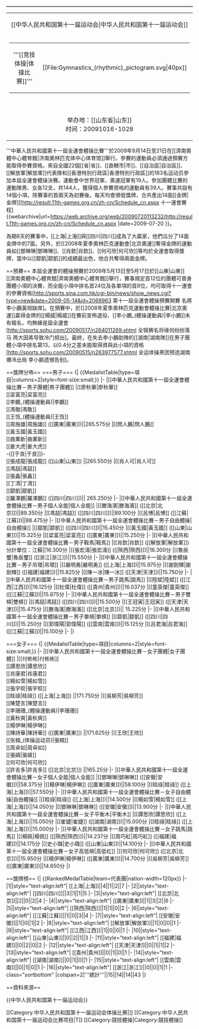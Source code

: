 <table border="1"  align="right">
<table>
<tr><td><p align="center">[[中华人民共和国第十一届运动会|中华人民共和国第十一届运动会]]</td></tr>
<tr><td><p align="center">
<table border="0" cellspacing="0" cellpadding="0" align="center">
<tr><td><p align="center">'''[[竞技体操|体操比赛]]'''</td><td>[[File:Gymnastics_(rhythmic)_pictogram.svg|40px]]</td></tr> 
</table>

</td></tr>
<tr><td><p align="center"><!-- 注释出：[[File:11stGames.svg|200px]] -->

</td></tr>
<tr><td><p align="center">举办地：[[山东省|山东]]<br>时间：20091016-1028

</td></tr>
</table>
</table>

'''中華人民共和國第十一屆全運會體操比賽'''於2009年9月14日至21日在[[濟南奧體中心體育館|济南奧林匹克体中心体育馆]]舉行。參賽的運動員必須通過預賽方能取得參賽資格。來自全國22個[[省|省]]、[[直轄市|市]]、[[自治區|自治區]]、[[解放軍|解放軍]]代表隊和[[香港特別行政區|香港特別行政區]]的183名运动员參加本屆全運會體操決賽。運動會中世界冠軍、奧運冠軍有19人。參加團體比賽的運動隊男、女各12支，共144人，獲得個人參賽資格的運動員有39人。賽事共設有14個小項，除賽事的首兩天為初賽後，每天均會頒發獎牌，合共產出14面[[金牌|金牌]]<ref>[http://result.11th-games.org.cn/zh-cn/Schedule_cn.aspx 十一運會賽程] {{webarchive|url=https://web.archive.org/web/20090720113232/http://result.11th-games.org.cn/zh-cn/Schedule_cn.aspx |date=2009-07-20 }}</ref>。

為期8天的賽事中，[[上海|上海]]與[[四川|四川]]成為了大贏家，他們瓜分了14面金牌中的7面。另外，於[[2008年夏季奧林匹克運動會|北京奧運]]奪得金牌的運動員如[[鄧琳琳|鄧琳琳]]、[[肖欽|肖欽]]、[[何可欣|何可欣]]等均於全運會取得獎牌，當中以[[鄒凱|鄒凱]]的成績最出色，他合共奪得兩面金牌。

==預賽==
本屆全運會的體操預賽於2009年5月13日至5月17日於[[山東|山東]][[濟南奧體中心體育館|濟南奧體中心體育館]]舉行，賽事規定首12位的團體可晉身團體小項的決賽，而全能小項中排名首24位及各單項的首8位，均可取得十一運會的參賽資格<ref>[http://sports.sina.com.hk/cgi-bin/news/show_news.cgi?type=new&date=2009-05-14&id=2068963 第十一屆全運會體操預賽開賽 名將李小鵬黃旭缺席]</ref>。在預賽中，於[[2008年夏季奧林匹克運動會體操比賽|北京奧運]]贏得金牌的[[楊威|楊威]]在賽前宣佈退役、[[李小鵬_(體操運動員)|李小鵬]]未有報名，均無緣是屆全運會<ref>[http://sports.sohu.com/20090517/n264011269.shtml 全锦赛名将缘何纷纷落马 两大因素导致冷门频出]</ref>。最終，在失去李小鵬助陣的[[湖南|湖南隊]]在男子團體小項中排名第13，以0.4分之差未能取得資與此小項的資格<ref>[http://sports.sohu.com/20090515/n263977577.shtml 全运体操男团预选湖南爆冷出局 李小鹏遗憾告别]</ref>。

==獎牌分佈==
===男子===
{| {{MedalistTable|type=項目|columns=2|style=font-size:small;}}
|-
|[[中華人民共和國第十一屆全運會體操比賽－男子團體|男子團體]]
|[[廖秋華|廖秋華]]<br>[[梁富亮|梁富亮]]<br>[[李鵬_(體操運動員)|李鵬]]<br>[[馮敬|馮敬]]<br>[[王恆_(體操運動員)|王恆]]<br>[[周施雄|周施雄]] ([[廣東|廣東]])||265.575分
|[[閆人鵬|閆人鵬]]<br>[[黃玉國|黃玉國]]<br>[[曲業新|曲業新]]<br>[[姜大虎|姜大虎]]<br>-{[[于良|于良]]}-<br>[[張成龍|張成龍]] ([[山東|山東]]) ||265.550分
|[[肖人可|肖人可]]<br>[[馮喆|馮喆]]<br>[[張鑫|張鑫]]<br>[[丁清|丁清]]<br>[[鄒凱|鄒凱]]<br>[[羅澤鵬|羅澤鵬]] ([[四川|四川]])|| 265.250分
|-
|[[中華人民共和國第十一屆全運會體操比賽－男子個人全能|個人全能]]
|[[滕海濱|滕海濱]] ([[北京|北京]])||89.350分
|[[馮喆|馮喆]] ([[四川|四川]])||89.100分
|[[呂博|呂博]] ([[江蘇|江蘇]])||88.475分
|-
|[[中華人民共和國第十一屆全運會體操比賽－男子自由體操|自由體操]]
|[[鄒凱|鄒凱]] ([[四川|四川]])||15.450分
|[[黃玉國|黃玉國]] ([[山東|山東]])||15.325分
|[[梁富亮|梁富亮]] ([[廣東|廣東]])||15.250分
|-
|[[中華人民共和國第十一屆全運會體操比賽－男子鞍馬|鞍馬]]
|[[肖欽|肖欽]] ([[解放軍|解放軍]])<ref>分計單位：江蘇</ref>||16.300分
|[[張宏濤|張宏濤]] ([[陝西|陝西]])||16.300分
|[[魯辰璽|魯辰璽]] ([[浙江|浙江]])||15.550分
|-
|[[中華人民共和國第十一屆全運會體操比賽－男子吊環|吊環]]
|[[嚴明勇|嚴明勇]] ([[上海|上海]])||15.975分
|[[謝劍輝|謝劍輝]] ([[福建|福建]])||15.825分
|[[陳一冰|陳一冰]] ([[天津|天津]])||15.750分
|-
|[[中華人民共和國第十一屆全運會體操比賽－男子跳馬|跳馬]]
|[[陸斌|陸斌]] ([[江西|江西]])||16.125分
|[[杜偉|杜偉]] ([[貴州|貴州]])||16.037分
|[[童英傑|童英傑]] ([[江蘇|江蘇]])||15.875分
|-
|[[中華人民共和國第十一屆全運會體操比賽－男子雙槓|雙槓]]
|[[馮喆|馮喆]] ([[四川|四川]])||15.500分
|[[王冠寅|王冠寅]] ([[天津|天津]])||15.475分
|[[滕海濱|滕海濱]] ([[北京|北京]])|| 15.225分
|-
|[[中華人民共和國第十一屆全運會體操比賽－男子單槓|單槓]]
|[[鄒凱|鄒凱]] ([[四川|四川]])||15.250分
|[[郭偉陽|郭偉陽]] ([[雲南|雲南]])||15.125分
|[[呂君海|呂君海]] ([[江蘇|江蘇]])||15.100分
|-
|}

===女子===
{| {{MedalistTable|type=項目|columns=2|style=font-size:small;}}
|-
|[[中華人民共和國第十一屆全運會體操比賽－女子團體|女子團體]]
|[[付彬彬|付彬彬]]<br>[[譚思欣|譚思欣]]<br>[[肖康君|肖康君]]<br>[[楊如雪|楊如雪]]<br>[[張宇皎|張宇皎]]<br>[[眭祿|眭祿]] ([[上海|上海]]) ||171.750分
|[[吳柳芳|吳柳芳]]<br>[[陳楚言|陳楚言]]<br>[[李珊珊_(體操運動員)|李珊珊]]<br>[[黃秋爽|黃秋爽]]<br>[[楊伊琳|楊伊琳]]<br>[[陳詩華|陳詩華]] ([[廣東|廣東]]) ||171.625分
|[[王欣|王欣]]<br>[[张楠_(体操运动员)|張楠]]<br>[[周卓如|周卓如]]<br>[[張婧|張婧]]<br>[[何可欣|何可欣]]<br>[[許吉多|許吉多]] ([[北京|北京]]) ||165.25分
|-
|[[中華人民共和國第十一屆全運會體操比賽－女子個人全能|個人全能]]
|[[鄧琳琳|鄧琳琳]] ([[安徽|安徽]])||58.375分
|[[楊伊琳|楊伊琳]] ([[廣東|廣東]])||58.100分
|[[眭祿|眭祿]] ([[上海|上海]])||57.550分
|-
|[[中華人民共和國第十一屆全運會體操比賽－女子自由體操|自由體操]]
|[[眭祿|眭祿]] ([[上海|上海]])||14.500分
|[[楊如雪|楊如雪]] ([[上海|上海]])||14.050分
|[[鄧琳琳|鄧琳琳]] ([[安徽|安徽]])||13.900分
|-
|[[中華人民共和國第十一屆全運會體操比賽－女子平衡木|平衡木]]
|[[譚思欣|譚思欣]] ([[上海|上海]])||15.050分
|[[崔婕|崔婕]] ([[湖南|湖南]])||15.000分
|[[眭祿|眭祿]] ([[上海|上海]])||15.000分
|-
|[[中華人民共和國第十一屆全運會體操比賽－女子跳馬|跳馬]]
|[[楊佩|楊佩]] ([[陝西|陝西]])||14.237分
|[[周巧紅|周巧紅]] ([[福建|福建]])||14.175分
|[[史小璐|史小璐]] ([[山東|山東]])||14.100分
|-
|[[中華人民共和國第十一屆全運會體操比賽－女子高低槓|高低杠]]
|[[何可欣|何可欣]] ([[北京|北京]])||15.950分
|[[楊伊琳|楊伊琳]] ([[廣東|廣東]])||14.700分
|[[吳柳芳|吳柳芳]] ([[廣東|廣東]])||14.650分
|}

==獎牌榜==
{| {{RankedMedalTable|team=代表團|nation-width=120px}}
|-
|1||style="text-align:left"| [[上海|上海]]||4||1||2||7
|-
|2||style="text-align:left"| [[四川|四川]]||3||1||1||5
|-
|3||style="text-align:left"| [[北京|北京]]||2||0||2||4
|-
|4||style="text-align:left"| [[廣東|廣東]]||1||3||2||6
|-
|5||style="text-align:left"| [[陝西|陝西]]||1||1||0||2
|-
|6||style="text-align:left"| [[江蘇|江蘇]]||1||0||3||4
|-
|7||style="text-align:left"| [[安徽|安徽]]||1||0||1||2
|-
|8||style="text-align:left"| [[解放軍|解放軍]]||1||0||0||1
|-
|9||style="text-align:left"| [[江西|江西]]||1||0||0||1
|-
|10||style="text-align:left"| [[山東|山東]]||0||2||1||3
|-
|11||style="text-align:left"| [[福建|福建]]||0||2||0||2
|-
|12||style="text-align:left"| [[天津|天津]]||0||1||1||2
|-
|13||style="text-align:left"| [[貴州|貴州]]||0||1||0||1
|-
|14||style="text-align:left"| [[湖南|湖南]]||0||1||0||1
|-
|15||style="text-align:left"| [[雲南|雲南]]||0||1||0||1
|-
|16||style="text-align:left"| [[浙江|浙江]]||0||0||1||1
|- class="sortbottom"
|colspan=2|'''總計'''||15||14||14||43
|}

==資料來源==
<references/>

{{中华人民共和国第十一届运动会}}

[[Category:中华人民共和国第十一届运动会体操比赛|]]
[[Category:中华人民共和国第十一届运动会比赛项目|T]]
[[Category:競技體操|Category:競技體操]]
